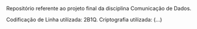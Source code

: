 Repositório referente ao projeto final da disciplina Comunicação de Dados.

Codificação de Linha utilizada: 2B1Q.
Criptografia utilizada: (...)
